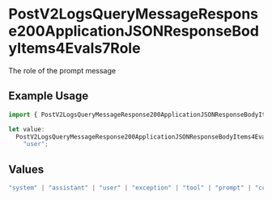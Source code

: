 # PostV2LogsQueryMessageResponse200ApplicationJSONResponseBodyItems4Evals7Role

The role of the prompt message

## Example Usage

```typescript
import { PostV2LogsQueryMessageResponse200ApplicationJSONResponseBodyItems4Evals7Role } from "orq-poc-typescript-multi-env-version/models/operations";

let value:
  PostV2LogsQueryMessageResponse200ApplicationJSONResponseBodyItems4Evals7Role =
    "user";
```

## Values

```typescript
"system" | "assistant" | "user" | "exception" | "tool" | "prompt" | "correction" | "expected_output"
```